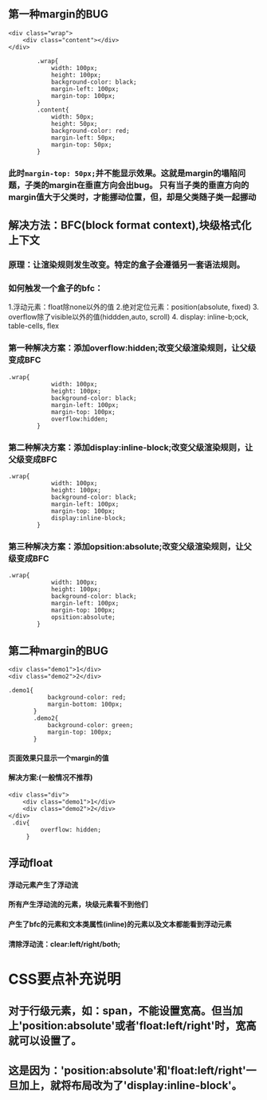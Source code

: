 ##  第一种margin的BUG
```
<div class="wrap">
    <div class="content"></div>
</div>

        .wrap{
            width: 100px;
            height: 100px;
            background-color: black;
            margin-left: 100px;
            margin-top: 100px;
        }
        .content{
            width: 50px;
            height: 50px;
            background-color: red;
            margin-left: 50px;
            margin-top: 50px;
        }
```
### 此时`margin-top: 50px;`并不能显示效果。这就是margin的塌陷问题，子类的margin在垂直方向会出bug。 只有当子类的垂直方向的margin值大于父类时，才能挪动位置，但，却是父类随子类一起挪动

##  解决方法：BFC(block format context),块级格式化上下文
### 原理：让渲染规则发生改变。特定的盒子会遵循另一套语法规则。
### 如何触发一个盒子的bfc：

1.浮动元素：float除none以外的值
2.绝对定位元素：position(absolute, fixed) 
3. overflow除了visible以外的值(hiddden,auto, scroll)
4. display: inline-b;ock, table-cells, flex 
### 第一种解决方案：添加overflow:hidden;改变父级渲染规则，让父级变成BFC
```
.wrap{
            width: 100px;
            height: 100px;
            background-color: black;
            margin-left: 100px;
            margin-top: 100px;
            overflow:hidden;
        }
 ```
 ### 第二种解决方案：添加display:inline-block;改变父级渲染规则，让父级变成BFC
```
.wrap{
            width: 100px;
            height: 100px;
            background-color: black;
            margin-left: 100px;
            margin-top: 100px;
            display:inline-block;
        }
 ```
 ### 第三种解决方案：添加opsition:absolute;改变父级渲染规则，让父级变成BFC
```
.wrap{
            width: 100px;
            height: 100px;
            background-color: black;
            margin-left: 100px;
            margin-top: 100px;
            opsition:absolute;
        }
 ```
 
 ##  第二种margin的BUG
 ```
 <div class="demo1">1</div>
<div class="demo2">2</div>

.demo1{
            background-color: red;
            margin-bottom: 100px;
        }
        .demo2{
            background-color: green;
            margin-top: 100px;
        }
```
####  页面效果只显示一个margin的值
####  解决方案:(一般情况不推荐)
```
<div class="div">
    <div class="demo1">1</div>
    <div class="demo2">2</div>
</div>
 .div{
         overflow: hidden;
     }
 ```
 ## 浮动float
 #### 浮动元素产生了浮动流
 #### 所有产生浮动流的元素，块级元素看不到他们
 #### 产生了bfc的元素和文本类属性(inline)的元素以及文本都能看到浮动元素
 #### 清除浮动流：clear:left/right/both;
 
 
 #  CSS要点补充说明
 ## 对于行级元素，如：span，不能设置宽高。但当加上'position:absolute'或者'float:left/right'时，宽高就可以设置了。
 ## 这是因为：'position:absolute'和'float:left/right'一旦加上，就将布局改为了'display:inline-block'。
 
